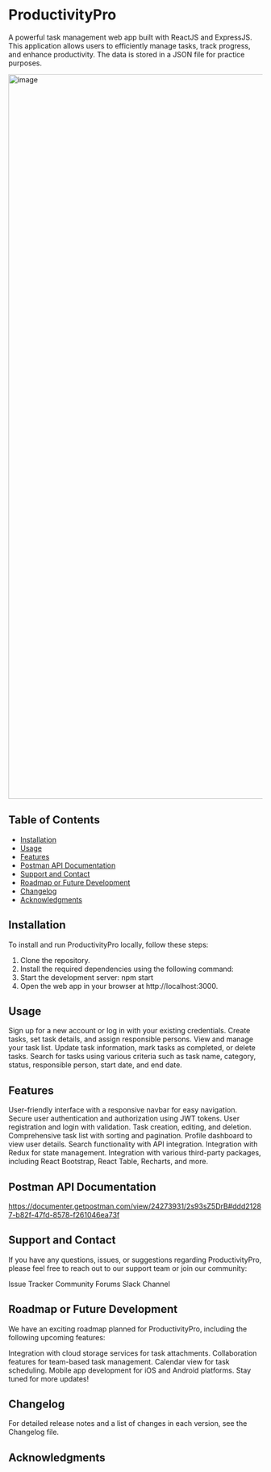 # ProductivityPro

A powerful task management web app built with ReactJS and ExpressJS. This application allows users to efficiently manage tasks, track progress, and enhance productivity. The data is stored in a JSON file for practice purposes.

<img width="1435" alt="image" src="https://github.com/developerhridu/ProductivityPro/assets/72350795/eae48266-0ec2-4f39-8843-3db3527d3820">


## Table of Contents

- [Installation](#installation)
- [Usage](#usage)
- [Features](#features)
- [Postman API Documentation](#postman-api-documentation)
- [Support and Contact](#support-and-contact)
- [Roadmap or Future Development](#roadmap-or-future-development)
- [Changelog](#changelog)
- [Acknowledgments](#acknowledgments)

## Installation

To install and run ProductivityPro locally, follow these steps:

1. Clone the repository.
2. Install the required dependencies using the following command:
3. Start the development server:
  npm start
4. Open the web app in your browser at http://localhost:3000.

## Usage

Sign up for a new account or log in with your existing credentials.
Create tasks, set task details, and assign responsible persons.
View and manage your task list.
Update task information, mark tasks as completed, or delete tasks.
Search for tasks using various criteria such as task name, category, status, responsible person, start date, and end date.

## Features

User-friendly interface with a responsive navbar for easy navigation.
Secure user authentication and authorization using JWT tokens.
User registration and login with validation.
Task creation, editing, and deletion.
Comprehensive task list with sorting and pagination.
Profile dashboard to view user details.
Search functionality with API integration.
Integration with Redux for state management.
Integration with various third-party packages, including React Bootstrap, React Table, Recharts, and more.

## Postman API Documentation
https://documenter.getpostman.com/view/24273931/2s93sZ5DrB#ddd21287-b82f-47fd-8578-f261046ea73f

## Support and Contact

If you have any questions, issues, or suggestions regarding ProductivityPro, please feel free to reach out to our support team or join our community:

Issue Tracker
Community Forums
Slack Channel

## Roadmap or Future Development

We have an exciting roadmap planned for ProductivityPro, including the following upcoming features:

Integration with cloud storage services for task attachments.
Collaboration features for team-based task management.
Calendar view for task scheduling.
Mobile app development for iOS and Android platforms.
Stay tuned for more updates!

## Changelog

For detailed release notes and a list of changes in each version, see the Changelog file.

## Acknowledgments
